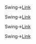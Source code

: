 Swing->[Link](https://github.com/AnvethaHM4/Java-Programs/blob/main/5_Swing%20program/p5a.png)

Swing->[Link](https://github.com/AnvethaHM4/Java-Programs/blob/main/5_Swing%20program/p5b.png)

Swing->[Link](https://github.com/AnvethaHM4/Java-Programs/blob/main/5_Swing%20program/p5c.png)

Swing->[Link](https://github.com/AnvethaHM4/Java-Programs/blob/main/5_Swing%20program/p5d.png)
